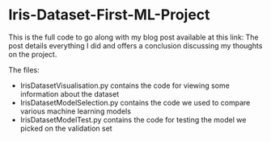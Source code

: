 # Iris-Dataset-First-ML-Project

This is the full code to go along with my blog post available at this link: 
The post details everything I did and offers a conclusion discussing my thoughts on the project.


The files:
 - IrisDatasetVisualisation.py contains the code for viewing some information about the dataset
 - IrisDatasetModelSelection.py contains the code we used to compare various machine learning models
 - IrisDatasetModelTest.py contains the code for testing the model we picked on the validation set

